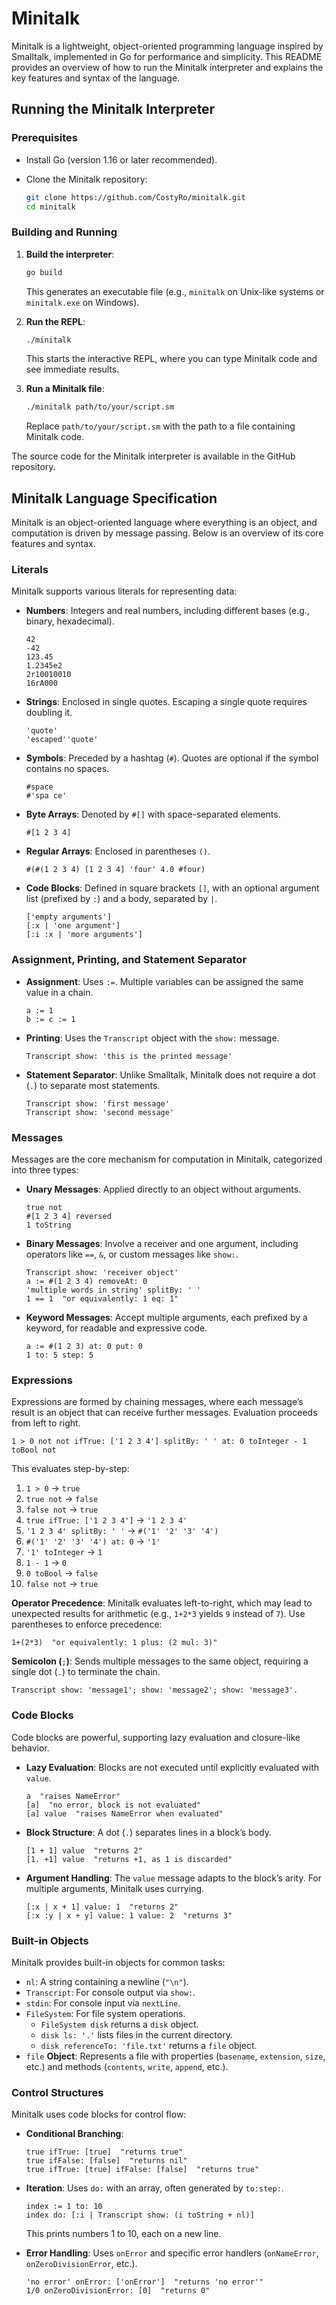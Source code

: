 # Minitalk

Minitalk is a lightweight, object-oriented programming language inspired by Smalltalk, implemented in Go for performance and simplicity. This README provides an overview of how to run the Minitalk interpreter and explains the key features and syntax of the language.

## Running the Minitalk Interpreter

### Prerequisites

- Install Go (version 1.16 or later recommended).
- Clone the Minitalk repository:

  ```bash
  git clone https://github.com/CostyRo/minitalk.git
  cd minitalk
  ```

### Building and Running

1. **Build the interpreter**:

   ```bash
   go build
   ```

   This generates an executable file (e.g., `minitalk` on Unix-like systems or `minitalk.exe` on Windows).

2. **Run the REPL**:

   ```bash
   ./minitalk
   ```

   This starts the interactive REPL, where you can type Minitalk code and see immediate results.

3. **Run a Minitalk file**:

   ```bash
   ./minitalk path/to/your/script.sm
   ```

   Replace `path/to/your/script.sm` with the path to a file containing Minitalk code.

The source code for the Minitalk interpreter is available in the GitHub repository.

## Minitalk Language Specification

Minitalk is an object-oriented language where everything is an object, and computation is driven by message passing. Below is an overview of its core features and syntax.

### Literals

Minitalk supports various literals for representing data:

- **Numbers**: Integers and real numbers, including different bases (e.g., binary, hexadecimal).

  ```minitalk
  42
  -42
  123.45
  1.2345e2
  2r10010010
  16rA000
  ```
- **Strings**: Enclosed in single quotes. Escaping a single quote requires doubling it.

  ```minitalk
  'quote'
  'escaped''quote'
  ```
- **Symbols**: Preceded by a hashtag (`#`). Quotes are optional if the symbol contains no spaces.

  ```minitalk
  #space
  #'spa ce'
  ```
- **Byte Arrays**: Denoted by `#[]` with space-separated elements.

  ```minitalk
  #[1 2 3 4]
  ```
- **Regular Arrays**: Enclosed in parentheses `()`.

  ```minitalk
  #(#(1 2 3 4) [1 2 3 4] 'four' 4.0 #four)
  ```
- **Code Blocks**: Defined in square brackets `[]`, with an optional argument list (prefixed by `:`) and a body, separated by `|`.

  ```minitalk
  ['empty arguments']
  [:x | 'one argument']
  [:i :x | 'more arguments']
  ```

### Assignment, Printing, and Statement Separator

- **Assignment**: Uses `:=`. Multiple variables can be assigned the same value in a chain.

  ```minitalk
  a := 1
  b := c := 1
  ```
- **Printing**: Uses the `Transcript` object with the `show:` message.

  ```minitalk
  Transcript show: 'this is the printed message'
  ```
- **Statement Separator**: Unlike Smalltalk, Minitalk does not require a dot (`.`) to separate most statements.

  ```minitalk
  Transcript show: 'first message'
  Transcript show: 'second message'
  ```

### Messages

Messages are the core mechanism for computation in Minitalk, categorized into three types:

- **Unary Messages**: Applied directly to an object without arguments.

  ```minitalk
  true not
  #[1 2 3 4] reversed
  1 toString
  ```
- **Binary Messages**: Involve a receiver and one argument, including operators like `==`, `&`, or custom messages like `show:`.

  ```minitalk
  Transcript show: 'receiver object'
  a := #(1 2 3 4) removeAt: 0
  'multiple words in string' splitBy: ' '
  1 == 1  "or equivalently: 1 eq: 1"
  ```
- **Keyword Messages**: Accept multiple arguments, each prefixed by a keyword, for readable and expressive code.

  ```minitalk
  a := #(1 2 3) at: 0 put: 0
  1 to: 5 step: 5
  ```

### Expressions

Expressions are formed by chaining messages, where each message’s result is an object that can receive further messages. Evaluation proceeds from left to right.

```minitalk
1 > 0 not not ifTrue: ['1 2 3 4'] splitBy: ' ' at: 0 toInteger - 1 toBool not
```

This evaluates step-by-step:

 1. `1 > 0` → `true`
 2. `true not` → `false`
 3. `false not` → `true`
 4. `true ifTrue: ['1 2 3 4']` → `'1 2 3 4'`
 5. `'1 2 3 4' splitBy: ' '` → `#('1' '2' '3' '4')`
 6. `#('1' '2' '3' '4') at: 0` → `'1'`
 7. `'1' toInteger` → `1`
 8. `1 - 1` → `0`
 9. `0 toBool` → `false`
10. `false not` → `true`

**Operator Precedence**: Minitalk evaluates left-to-right, which may lead to unexpected results for arithmetic (e.g., `1+2*3` yields `9` instead of `7`). Use parentheses to enforce precedence:

```minitalk
1+(2*3)  "or equivalently: 1 plus: (2 mul: 3)"
```

**Semicolon (**`;`**)**: Sends multiple messages to the same object, requiring a single dot (`.`) to terminate the chain.

```minitalk
Transcript show: 'message1'; show: 'message2'; show: 'message3'.
```

### Code Blocks

Code blocks are powerful, supporting lazy evaluation and closure-like behavior.

- **Lazy Evaluation**: Blocks are not executed until explicitly evaluated with `value`.

  ```minitalk
  a  "raises NameError"
  [a]  "no error, block is not evaluated"
  [a] value  "raises NameError when evaluated"
  ```
- **Block Structure**: A dot (`.`) separates lines in a block’s body.

  ```minitalk
  [1 + 1] value  "returns 2"
  [1. +1] value  "returns +1, as 1 is discarded"
  ```
- **Argument Handling**: The `value` message adapts to the block’s arity. For multiple arguments, Minitalk uses currying.

  ```minitalk
  [:x | x + 1] value: 1  "returns 2"
  [:x :y | x + y] value: 1 value: 2  "returns 3"
  ```

### Built-in Objects

Minitalk provides built-in objects for common tasks:

- `nl`: A string containing a newline (`"\n"`).
- `Transcript`: For console output via `show:`.
- `stdin`: For console input via `nextLine`.
- `FileSystem`: For file system operations.
  - `FileSystem disk` returns a `disk` object.
  - `disk ls: '.'` lists files in the current directory.
  - `disk referenceTo: 'file.txt'` returns a `file` object.
- `file` **Object**: Represents a file with properties (`basename`, `extension`, `size`, etc.) and methods (`contents`, `write`, `append`, etc.).

### Control Structures

Minitalk uses code blocks for control flow:

- **Conditional Branching**:

  ```minitalk
  true ifTrue: [true]  "returns true"
  true ifFalse: [false]  "returns nil"
  true ifTrue: [true] ifFalse: [false]  "returns true"
  ```
- **Iteration**: Uses `do:` with an array, often generated by `to:step:`.

  ```minitalk
  index := 1 to: 10
  index do: [:i | Transcript show: (i toString + nl)]
  ```

  This prints numbers 1 to 10, each on a new line.
- **Error Handling**: Uses `onError` and specific error handlers (`onNameError`, `onZeroDivisionError`, etc.).

  ```minitalk
  'no error' onError: ['onError']  "returns 'no error'"
  1/0 onZeroDivisionError: [0]  "returns 0"
  ```
